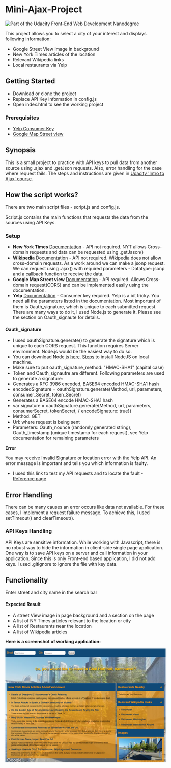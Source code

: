 # Mini-Ajax-Project

![Part of the Udacity Front-End Web Development Nanodegree](https://img.shields.io/badge/Udacity-Front--End%20Web%20Developer%20Nanodegree-02b3e4.svg)

This project allows you to select a city of your interest and displays following information:
* Google Street View Image in background
* New York Times articles of the location
* Relevant Wikipedia links
* Local restaurants via Yelp

## Getting Started

* Download or clone the project
* Replace API Key information in config.js
* Open index.html to see the working project

### Prerequisites

* [Yelp Consumer Key](https://www.yelp.com/developers/documentation/v2/overview)
* [Google Map Street view](https://developers.google.com/maps/documentation/streetview/)

## Synopsis

This is a small project to practice with API keys to pull data from another source using .ajax and .getJson requests. Also, error handling for the case where request fails. The steps and instructions are given in [Udacity 'Intro to Ajax' course](https://www.udacity.com/course/intro-to-ajax--ud110).

## How the script works?

There are two main script files - script.js and config.js.

Script.js contains the main functions that requests the data from the sources using API Keys.

### Setup

* **New York Times** [Documentation](https://developer.nytimes.com/) - API not required. NYT allows Cross-domain requests and data can be requested using .getJason()
* **Wikipedia** [Documentation](https://www.mediawiki.org/wiki/API:Main_page) - API not required. Wikipedia does not allow cross-domain requests. As a work around we can make a jsonp request. We can request using .ajax() with required parameters - Datatype: jsonp and a callback function to receive the data.
* **Google Map Street view** [Documentation](https://developers.google.com/maps/documentation/streetview/) - API required. Allows Cross-domain request(CORS) and can be implemented easily using the documentation.
* **Yelp** [Documentation](https://www.yelp.com/developers/documentation/v2/overview) - Consumer key required. Yelp is a bit tricky. You need all the parameters listed in the documentation. Most important of them is Oauth_signature, which is unique to each submitted request. There are many ways to do it, I used Node.js to generate it. Please see the section on Oauth_signaute for details.

#### Oauth_signature

* I used oauthSignature.generate() to generate the signature which is unique to each CORS request. This function requires Server environment. Node.js would be the easiest way to do so.
* You can download Node.js [here](https://nodejs.org/en/). [Steps](https://github.com/bettiolo/oauth-signature-js) to install NodeJS on local machine.
* Make sure to put oauth_signature_method: "HMAC-SHA1" (capital case)
* Token and Oauth_signautre are different. Following parameters are used to generate a signature:
* Generates a RFC 3986 encoded, BASE64 encoded HMAC-SHA1 hash
* encodedSignature = oauthSignature.generate(Method, url, parameters, consumer_Secret, token_Secret)
* Generates a BASE64 encode HMAC-SHA1 hash
* var signature = oauthSignature.generate(Method, url, parameters, consumerSecret, tokenSecret, { encodeSignature: true})
* Method: GET
* Url: where request is being sent
* Parameters: Oauth_nounce (randomly generated string), Oauth_timestamp (unique timestamp for each request), see Yelp documentation for remaining parameters

**Error**

You may receive Invalid Signature or location error with the Yelp API. An error message is important and tells you which information is faulty.
* I used this link to test my API requests and to locate the fault - [Reference page](http://bettiolo.github.io/oauth-reference-page/)

## Error Handling

There can be many causes an error occurs like data not available. For these cases, I implement a request failure message. To achieve this, I used setTimeout() and clearTimeout().

### API Keys Handling

API Keys are sensitive information. While working with Javascript, there is no robust way to hide the information in client-side single page application. One way is to save API keys on a server and call information in your application. Since this is only Front-end based application, I did not add keys. I used .gitignore to ignore the file with key data.

## Functionality

Enter street and city name in the search bar

#### Expected Result

* A street View image in page background and a section on the page
* A list of NY Times articles relevant to the location or city
* A list of Restaurants near the location
* A list of Wikipedia articles

**Here is a screenshot of working application:**

![Screenshot of App](css/images/screenshot.png)
